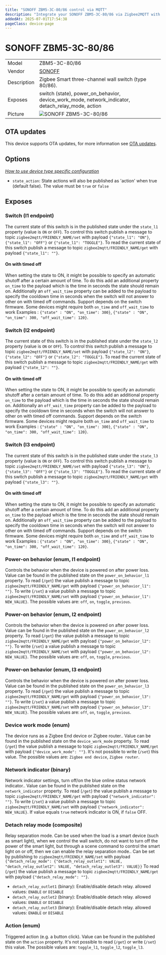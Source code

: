 ```yaml
---
title: "SONOFF ZBM5-3C-80/86 control via MQTT"
description: "Integrate your SONOFF ZBM5-3C-80/86 via Zigbee2MQTT with whatever smart home infrastructure you are using without the vendor's bridge or gateway."
addedAt: 2025-07-01T17:54:38
pageClass: device-page
---
```


<!-- !!!! -->
<!-- ATTENTION: This file is auto-generated through docgen! -->
<!-- You can only edit the "Notes"-Section between the two comment lines "Notes BEGIN" and "Notes END". -->
<!-- Do not use h1 or h2 heading within "## Notes"-Section. -->
<!-- !!!! -->

# SONOFF ZBM5-3C-80/86

|     |     |
|-----|-----|
| Model | ZBM5-3C-80/86  |
| Vendor  | [SONOFF](/supported-devices/#v=SONOFF)  |
| Description | Zigbee Smart three-channel wall switch (type 80/86). |
| Exposes | switch (state), power_on_behavior, device_work_mode, network_indicator, detach_relay_mode, action |
| Picture | ![SONOFF ZBM5-3C-80/86](https://www.zigbee2mqtt.io/images/devices/ZBM5-3C-80-86.png) |


<!-- Notes BEGIN: You can edit here. Add "## Notes" headline if not already present. -->


<!-- Notes END: Do not edit below this line -->


## OTA updates
This device supports OTA updates, for more information see [OTA updates](../guide/usage/ota_updates.md).


## Options
*[How to use device type specific configuration](../guide/configuration/devices-groups.md#specific-device-options)*

* `state_action`: State actions will also be published as 'action' when true (default false). The value must be `true` or `false`


## Exposes

### Switch (l1 endpoint)
The current state of this switch is in the published state under the `state_l1` property (value is `ON` or `OFF`).
To control this switch publish a message to topic `zigbee2mqtt/FRIENDLY_NAME/set` with payload `{"state_l1": "ON"}`, `{"state_l1": "OFF"}` or `{"state_l1": "TOGGLE"}`.
To read the current state of this switch publish a message to topic `zigbee2mqtt/FRIENDLY_NAME/get` with payload `{"state_l1": ""}`.

#### On with timed off
When setting the state to ON, it might be possible to specify an automatic shutoff after a certain amount of time. To do this add an additional property `on_time` to the payload which is the time in seconds the state should remain on.
Additionally an `off_wait_time` property can be added to the payload to specify the cooldown time in seconds when the switch will not answer to other on with timed off commands.
Support depends on the switch firmware. Some devices might require both `on_time` and `off_wait_time` to work
Examples : `{"state" : "ON", "on_time": 300}`, `{"state" : "ON", "on_time": 300, "off_wait_time": 120}`.

### Switch (l2 endpoint)
The current state of this switch is in the published state under the `state_l2` property (value is `ON` or `OFF`).
To control this switch publish a message to topic `zigbee2mqtt/FRIENDLY_NAME/set` with payload `{"state_l2": "ON"}`, `{"state_l2": "OFF"}` or `{"state_l2": "TOGGLE"}`.
To read the current state of this switch publish a message to topic `zigbee2mqtt/FRIENDLY_NAME/get` with payload `{"state_l2": ""}`.

#### On with timed off
When setting the state to ON, it might be possible to specify an automatic shutoff after a certain amount of time. To do this add an additional property `on_time` to the payload which is the time in seconds the state should remain on.
Additionally an `off_wait_time` property can be added to the payload to specify the cooldown time in seconds when the switch will not answer to other on with timed off commands.
Support depends on the switch firmware. Some devices might require both `on_time` and `off_wait_time` to work
Examples : `{"state" : "ON", "on_time": 300}`, `{"state" : "ON", "on_time": 300, "off_wait_time": 120}`.

### Switch (l3 endpoint)
The current state of this switch is in the published state under the `state_l3` property (value is `ON` or `OFF`).
To control this switch publish a message to topic `zigbee2mqtt/FRIENDLY_NAME/set` with payload `{"state_l3": "ON"}`, `{"state_l3": "OFF"}` or `{"state_l3": "TOGGLE"}`.
To read the current state of this switch publish a message to topic `zigbee2mqtt/FRIENDLY_NAME/get` with payload `{"state_l3": ""}`.

#### On with timed off
When setting the state to ON, it might be possible to specify an automatic shutoff after a certain amount of time. To do this add an additional property `on_time` to the payload which is the time in seconds the state should remain on.
Additionally an `off_wait_time` property can be added to the payload to specify the cooldown time in seconds when the switch will not answer to other on with timed off commands.
Support depends on the switch firmware. Some devices might require both `on_time` and `off_wait_time` to work
Examples : `{"state" : "ON", "on_time": 300}`, `{"state" : "ON", "on_time": 300, "off_wait_time": 120}`.

### Power-on behavior (enum, l1 endpoint)
Controls the behavior when the device is powered on after power loss.
Value can be found in the published state on the `power_on_behavior_l1` property.
To read (`/get`) the value publish a message to topic `zigbee2mqtt/FRIENDLY_NAME/get` with payload `{"power_on_behavior_l1": ""}`.
To write (`/set`) a value publish a message to topic `zigbee2mqtt/FRIENDLY_NAME/set` with payload `{"power_on_behavior_l1": NEW_VALUE}`.
The possible values are: `off`, `on`, `toggle`, `previous`.

### Power-on behavior (enum, l2 endpoint)
Controls the behavior when the device is powered on after power loss.
Value can be found in the published state on the `power_on_behavior_l2` property.
To read (`/get`) the value publish a message to topic `zigbee2mqtt/FRIENDLY_NAME/get` with payload `{"power_on_behavior_l2": ""}`.
To write (`/set`) a value publish a message to topic `zigbee2mqtt/FRIENDLY_NAME/set` with payload `{"power_on_behavior_l2": NEW_VALUE}`.
The possible values are: `off`, `on`, `toggle`, `previous`.

### Power-on behavior (enum, l3 endpoint)
Controls the behavior when the device is powered on after power loss.
Value can be found in the published state on the `power_on_behavior_l3` property.
To read (`/get`) the value publish a message to topic `zigbee2mqtt/FRIENDLY_NAME/get` with payload `{"power_on_behavior_l3": ""}`.
To write (`/set`) a value publish a message to topic `zigbee2mqtt/FRIENDLY_NAME/set` with payload `{"power_on_behavior_l3": NEW_VALUE}`.
The possible values are: `off`, `on`, `toggle`, `previous`.

### Device work mode (enum)
The device runs as a Zigbee End device or Zigbee router..
Value can be found in the published state on the `device_work_mode` property.
To read (`/get`) the value publish a message to topic `zigbee2mqtt/FRIENDLY_NAME/get` with payload `{"device_work_mode": ""}`.
It's not possible to write (`/set`) this value.
The possible values are: `Zigbee end device`, `Zigbee router`.

### Network indicator (binary)
Network indicator settings, turn off/on the blue online status network indicator..
Value can be found in the published state on the `network_indicator` property.
To read (`/get`) the value publish a message to topic `zigbee2mqtt/FRIENDLY_NAME/get` with payload `{"network_indicator": ""}`.
To write (`/set`) a value publish a message to topic `zigbee2mqtt/FRIENDLY_NAME/set` with payload `{"network_indicator": NEW_VALUE}`.
If value equals `true` network indicator is ON, if `false` OFF.

### Detach relay mode (composite)
Relay separation mode. Can be used when the load is a smart device (such as smart light), when we control the wall switch, do not want to turn off the power of the smart light, but through a scene command to control the smart light on or off, then we can enable the relay separation mode..
Can be set by publishing to `zigbee2mqtt/FRIENDLY_NAME/set` with payload `{"detach_relay_mode": {"detach_relay_outlet1": VALUE, "detach_relay_outlet2": VALUE, "detach_relay_outlet3": VALUE}}`
To read (`/get`) the value publish a message to topic `zigbee2mqtt/FRIENDLY_NAME/get` with payload `{"detach_relay_mode": ""}`.
- `detach_relay_outlet1` (binary): Enable/disable detach relay. allowed values: `ENABLE` or `DISABLE`
- `detach_relay_outlet2` (binary): Enable/disable detach relay. allowed values: `ENABLE` or `DISABLE`
- `detach_relay_outlet3` (binary): Enable/disable detach relay. allowed values: `ENABLE` or `DISABLE`

### Action (enum)
Triggered action (e.g. a button click).
Value can be found in the published state on the `action` property.
It's not possible to read (`/get`) or write (`/set`) this value.
The possible values are: `toggle_l1`, `toggle_l2`, `toggle_l3`.

